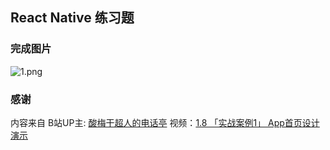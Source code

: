 ## React Native 练习题

### 完成图片
![1.png](https://github.com/iilw/react-native-simple-demo/blob/main/photos/1.png, "1")


### 感谢

内容来自 B站UP主: [酸梅干超人的电话亭](https://space.bilibili.com/393337657)
视频：[1.8 「实战案例1」 App首页设计演示](https://www.bilibili.com/video/BV19TDGYWEp7)

